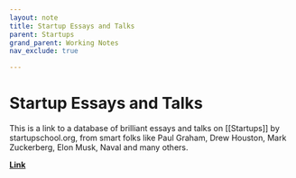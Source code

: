 ```yaml
---
layout: note
title: Startup Essays and Talks
parent: Startups
grand_parent: Working Notes
nav_exclude: true

---
```

# Startup Essays and Talks

This is a link to a database of brilliant essays and talks on [[Startups]] by startupschool.org, from smart folks like Paul Graham, Drew Houston, Mark Zuckerberg, Elon Musk, Naval and many others. 

**[Link](https://www.startupschool.org/library)**
